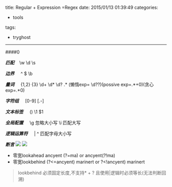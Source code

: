 title: Regular + Expression =Regex
date: 2015/01/13 01:39:49
categories:

 - tools 


tags:

- tryghost

---

####0

***匹配*** &nbsp;&nbsp;&nbsp;\w \d \s

***边界*** &nbsp;&nbsp;&nbsp;  ^ $ \b 

***量词*** &nbsp;&nbsp;&nbsp;  {1,2} {3} \d+ \d* \d?  .* (懒惰exp= \d??)(possive exp=.*+0)(贪心exp=.\*0)

***字符组*** &nbsp;&nbsp;&nbsp;  [0-9] [.-]

***文本标签*** &nbsp;&nbsp;&nbsp; ()  \1  $1

***全局配置*** &nbsp;&nbsp;&nbsp;  \g 忽略大小写   \i 匹配大写

***逻辑运算符*** &nbsp;&nbsp;&nbsp; | ^ 匹配字母大小写

***断言*** 
![](http://p0.qhimg.com/t011c3f5504955269d3.png)
![](https://dn-zuoyun.qbox.me/image/e/22/3512a79894ea2a719d09284785d8e.jpg)
 * 零宽lookahead ancyent (?=ma) or ancyent(?\!ma)
 * 零宽lookbehind (?<=ancyent) marinert or ?<\!ancyent) marinert
 >lookbehind 必须固定长度,不支持* + ? 且使用|逻辑时必须等长(无法判断回溯)
 








